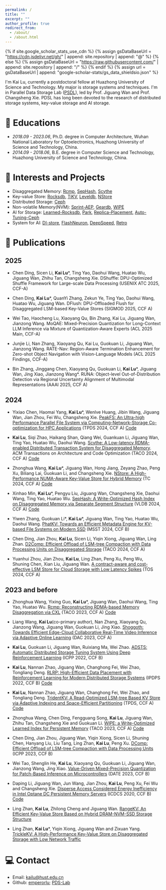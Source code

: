 ```yaml
---
permalink: /
title: ""
excerpt: ""
author_profile: true
redirect_from: 
  - /about/
  - /about.html
---
```


{% if site.google_scholar_stats_use_cdn %}
{% assign gsDataBaseUrl = "https://cdn.jsdelivr.net/gh/" | append: site.repository | append: "@" %}
{% else %}
{% assign gsDataBaseUrl = "https://raw.githubusercontent.com/" | append: site.repository | append: "/" %}
{% endif %}
{% assign url = gsDataBaseUrl | append: "google-scholar-stats/gs_data_shieldsio.json" %}

<span class='anchor' id='about-me'></span>

I\'m Kai Lu, currently a postdoctoral fellow at Huazhong University of Science and Technology. My major is storage systems and techniques. I\'m in Parallel Data Storage Lab ([PSDL](https://github.com/PDS-Lab)), led by Prof. Jiguang Wan and Prof. Changsheng Xie. PDSL has long been devoted to the research of distributed storage systems, key-value storage and AI storage.

# 📖 Educations
- *2018.09 - 2023.06*, Ph.D. degree in Computer Architecture, Wuhan National Laboratory for Optoelectronics, Huazhong University of Science and Technology, China.
- *2014.09 - 2018.06*, B.E. degree in Computer Science and Technology, Huazhong University of Science and Technology, China.


# 💬 Interests and Projects
* Disaggregated Memory: [Rcmp](https://github.com/PDS-Lab/Rcmp), [SepHash](https://github.com/minxinhao/SepHash), [Scythe](https://github.com/PDS-Lab/scythe)
* Key-value Store: [Rocksdb](https://github.com/emperorlu/rocksdb), [TiKV](https://github.com/emperorlu/tikv), [Leveldb](https://github.com/emperorlu/leveldb), [NStore](https://github.com/PDS-Lab/NStore)
* Distributed Storage: [Ceph](https://github.com/emperorlu/ceph)
* Non-volatile Memory(NVM): [Sprint-AEP](https://github.com/emperorlu/Sprint-AEP), [Geardb](https://github.com/emperorlu/GearDB), [WIPE](https://github.com/olemon111/WIPE)
* AI for Storage: [Learned-Rocksdb](https://github.com/emperorlu/Learned-Rocksdb), [Park](https://github.com/emperorlu/park), [Replica-Placement](https://github.com/emperorlu/Replica-Placement), [Auto-Tuning-Ceph](https://github.com/emperorlu/Auto-Tuning-Ceph)
* System for AI: [DI-store](https://github.com/emperorlu/DI-store), [FlashNeuron](https://github.com/emperorlu/FlashNeuron), [DeepSpeed](https://github.com/emperorlu/DeepSpeed), [Retro](https://github.com/emperorlu/RETRO-pytorch)


# 📝 Publications 

## 2025
* Chen Ding, Sicen Li, **Kai Lu***, Ting Yao, Daohui Wang, Huatao Wu, Jiguang Wan, Zhihu Tan, Changsheng Xie. DShuffle: DPU-Optimized Shuffle Framework for Large-scale Data Processing (USENIX  ATC 2025, CCF-A)

*  Chen Ding, **Kai Lu**\*, QuanYi Zhang, Zekun Ye, Ting Yao, Daohui Wang, Huatao Wu, Jiguang Wan. DFlush: DPU-Offloaded Flush for Disaggregated LSM-based Key-Value Stores (SIGMOD 2025, CCF A)

*  Wei Tao, Haocheng Lu, Xiaoyang Qu, Bin Zhang, Kai Lu, Jiguang Wan, Jianzong Wang. MoQAE: Mixed-Precision Quantization for Long-Context LLM Inference via Mixture of Quantization-Aware Experts (ACL 2025 Main, CCF-A)

*  Junjie Li, Nan Zhang, Xiaoyang Qu, Kai Lu, Guokuan Li, Jiguang Wan, Jianzong Wang. RATE-Nav: Region-Aware Termination Enhancement for Zero-shot Object Navigation with Vision-Language Models (ACL 2025 Findings, CCF-A)

*  Bin Zhang, Jinggang Chen, Xiaoyang Qu, Guokuan Li, **Kai Lu**\*, Jiguang Wan, Jing Xiao, Jianzong Wang\*. RUNA: Object-level Out-of-Distribution Detection via Regional Uncertainty Alignment of Multimodal Representations (AAAI 2025, CCF A)

## 2024
*  Yixiao Chen, Haomai Yang, **Kai Lu***, Wenlve Huang, Jibin Wang, Jiguang Wan, Jian Zhou, Fei Wu, Changsheng Xie. [PeakFS: An Ultra-high Performance Parallel File System via Computing-Network-Storage Co-optimization for HPC Applications](https://ieeexplore.ieee.org/document/10735121) (TPDS 2024, CCF A) [Code](https://github.com/PDS-Lab/PeakFS-Experiments)

*  **Kai Lu**, Siqi Zhao, Haikang Shan, Qiang Wei, Guankuan Li, Jiguang Wan, Ting Yao, Huatao Wu, Daohui Wang. [Scythe: A Low-latency RDMA-enabled Distributed Transaction System for Disaggregated Memory](https://dl.acm.org/doi/10.1145/3666004). ACM Transactions on Architecture and Code Optimization (TACO 2024, CCF A) [Code](https://github.com/PDS-Lab/scythe)

*  Zhonghua Wang, **Kai Lu***, Jiguang Wan, Hong Jiang, Zeyang Zhao, Peng Xu, Biliang Lai, Guokuan Li, and Changsheng Xie. [NStore: A High-Performance NUMA-Aware Key-Value Store for Hybrid Memory](https://www.computer.org/csdl/journal/tc/5555/01/10761975/223Ey6jTUwE) (TC 2024, CCF A) [Code](https://github.com/PDS-Lab/NStore)

*  Xinhao Min, **Kai Lu***, Pengyu Liu, Jiguang Wan, Changsheng Xie, Daohui Wang, Ting Yao, Huatao Wu. [SepHash: A Write-Optimized Hash Index on Disaggregated Memory via Separate Segment Structure](https://www.vldb.org/pvldb/vol17/p1091-lu.pdf) (VLDB 2024, CCF A) [Code](https://github.com/minxinhao/SepHash)

*  Yiwen Zhang, Guokuan Li\*, **Kai Lu**\*, Jiguang Wan, Ting Yao, Huatao Wu, Daohui Wang. [PhatKV: Towards an Efficient Metadata Engine for KV-based File Systems on Modern SSD](https://www.msstconference.org/MSST-history/2024/Papers/msst24-9.3.pdf) (MSST 2024, CCF B)

*  Chen Ding, Jian Zhou, **Kai Lu**, Sicen Li, Yiqin Xiong, Jiguang Wan, Ling Zhan. [D2Comp: Efficient Offload of LSM-tree Compaction with Data Processing Units on Disaggregated Storage](https://dl.acm.org/doi/abs/10.1145/3656584) (TACO 2024, CCF A)

*  Yuanhui Zhou, Jian Zhou, **Kai Lu**, Ling Zhan, Peng Xu, Peng Wu, Shuning Chen, Xian Liu, Jiguang Wan. [A contract-aware and cost-effective LSM Store for Cloud Storage with Low Latency Spikes](https://dl.acm.org/doi/10.1145/3643851) (TOS 2024, CCF A)

## 2023 and before
*  Zhonghua Wang, Yixing Guo, **Kai Lu***, Jiguang Wan, Daohui Wang, Ting Yao, Huatao Wu. [Rcmp: Reconstructing RDMA-based Memory Disaggregation via CXL](https://dl.acm.org/doi/10.1145/3634916) (TACO 2023, CCF A) [Code](https://github.com/PDS-Lab/Rcmp)

*  Liang Wang, **Kai Lu**(co-primary author), Nan Zhang, Xiaoyang Qu, Jianzong Wang, Jiguang Wan, Guokuan Li, Jing Xiao. [Shoggoth: Towards Efficient Edge-Cloud Collaborative Real-Time Video Inference via Adaptive Online Learning](https://ieeexplore.ieee.org/abstract/document/10247821/) (DAC 2023, CCF A)

*  **Kai Lu**, Guokuan Li, Jiguang Wan, Ruixiang Ma, Wei Zhao. [ADSTS: Automatic Distributed Storage Tuning System Using Deep Reinforcement Learning](https://dl.acm.org/doi/abs/10.1145/3545008.3545012) (ICPP 2022, CCF B)

*  **Kai Lu**, Nannan Zhao, Jiguang Wan, Changhong Fei, Wei Zhao, Tongliang Deng. [RLRP: High-Efficient Data Placement with Reinforcement Learning for Modern Distributed Storage Systems](https://ieeexplore.ieee.org/document/9820675/) (IPDPS 2022, CCF B) [Code](https://github.com/emperorlu/Replica-Placement)

*  **Kai Lu**, Nannan Zhao, Jiguang Wan, Changhong Fei, Wei Zhao, and Tongliang Deng. [TridentKV: A Read-Optimized LSM-tree Based KV Store via Adaptive Indexing and Space-Efficient Partitioning](https://ieeexplore.ieee.org/document/9563237) (TPDS, CCF A) [Code](https://github.com/emperorlu/Learned-Rocksdb)

*  Zhonghua Wang, Chen Ding, Fengguang Song, **Kai Lu**, Jiguang Wan, Zhihu Tan, Changsheng Xie and Guokuan Li. [WIPE: a Write-Optimized Learned Index for Persistent Memory](https://dl.acm.org/doi/10.1145/3634915) (TACO 2023, CCF A) [Code](https://github.com/olemon111/WIP)

*  Chen Ding, Jian Zhou, Jiguang Wan, Yiqin Xiong, Sicen Li, Shuning Chen, Hanyang Liu, Liu Tang, Ling Zhan, **Kai Lu**, Peng Xu. [DComp: Efficient Offload of LSM-tree Compaction with Data Processing Units](https://dl.acm.org/doi/fullHtml/10.1145/3605573.3605633) (ICPP 2023, CCF B)

*  Wei Tao, Shenglin He, **Kai Lu**, Xiaoyang Qu, Guokuan Li, Jiguang Wan, Jianzong Wang, Jing Xiao. [Value-Driven Mixed-Precision Quantization for Patch-Based Inference on Microcontrollers](https://ieeexplore.ieee.org/stamp/stamp.jsp?arnumber=10546541) (DATE 2023, CCF B)

*  Daping Li, Jiguang Wan, Jun Wang, Jian Zhou, **Kai Lu**, Peng Xu, Fei Wu and Changsheng Xie. [Disperse Access Considered Energy Inefficiency in Intel Optane DC Persistent Memory Servers](https://ieeexplore.ieee.org/document/9355739) (ICDCS 2020, CCF B) [Code](https://github.com/emperorlu/Sprint-AEP)

*  Ling Zhan, **Kai Lu**, Zhilong Cheng and Jiguang Wan. [RangeKV: An Efficient Key-Value Store Based on Hybrid DRAM-NVM-SSD Storage Structure](https://ieeexplore.ieee.org/document/9170492)

*  Ling Zhan, **Kai Lu**\*, Yiqin Xiong, Jiguang Wan and Zixuan Yang. [TrickleKV: A High-Performance Key-Value Store on Disaggregated Storage with Low Network Traffic](https://ieeexplore.ieee.org/document/10752495)



# 💻 Contact
* Email: <kailu@hust.edu.cn>
* Github: [emperorlu](https://github.com/emperorlu); [PDS-Lab](https://github.com/PDS-Lab)
